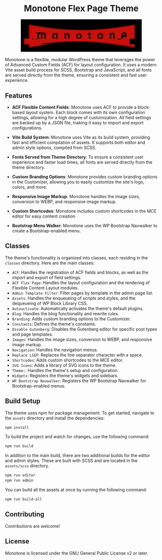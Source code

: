 <div align="center">
<h1>Monotone Flex Page Theme</h1>
  <img src="logo.jpg" width="400" />
</div>

Monotone is a flexible, modular WordPress theme that leverages the power of Advanced Custom Fields (ACF) for layout configuration. It uses a modern Vite asset build process for SCSS, Bootstrap and JavaScript, and all fonts are served directly from the theme, ensuring a consistent and fast user experience.

## Features

- **ACF Flexible Content Fields**: Monotone uses ACF to provide a block-based layout system. Each block comes with its own configuration settings, allowing for a high degree of customization. All
  field settings are backed up by a JSON file, making it easy to import and export configurations.

- **Vite Build System**: Monotone uses Vite as its build system, providing fast and efficient compilation of assets. It supports both editor and admin style options, compiled from SCSS.

- **Fonts Served from Theme Directory**: To ensure a consistent user experience and faster load times, all fonts are served directly from the theme directory.

- **Custom Branding Options**: Monotone provides custom branding options in the Customizer, allowing you to easily customize the site's logo, colors, and more.

- **Responsive Image Markup**: Monotone handles the image sizes, conversion to WEBP, and responsive image markup.

- **Custom Shortcodes**: Monotone includes custom shortcodes in the MCE editor for easy content creation.

- **Bootstrap Menu Walker**: Monotone uses the WP Bootstrap Navwalker to create a Bootstrap-enabled menu.

## Classes

The theme's functionality is organized into classes, each residing in the `classes` directory. Here are the main classes:


- `ACF`: Handles the registration of ACF fields and blocks, as well as the import and export of field settings.
- `ACF Flex Page`: Handles the layout configuration and the rendering of Flexible Content Layout modules.
- `Admin Template Filter`: Filter pages by template in the admin page list.
- `Assets`: Handles the enqueueing of scripts and styles, and the dequeueing of WP Block Library CSS.
- `Autoactivate`: Automatically activates the theme's default plugins.
- `Blog`: Handles the blog functionality and rewrite rules.
- `Branding`: Adds custom branding options to the Customizer.
- `Constants`: Defines the theme's constants.
- `Disable Gutenberg`: Disables the Gutenberg editor for specific post types and page templates.
- `Images`: Handles the image sizes, conversion to WEBP, and responsive image markup.
- `Navigation`: Handles the navigation menus.
- `Replace LSEP`: Replaces the line separator character with a space.
- `Shortcodes`: Adds custom shortcodes to the MCE editor.
- `SVG Icons`: Adds a library of SVG icons to the theme.
- `Theme:`: Handles the theme's setup and configuration.
- `Widgets`: Registers the theme's widgets and sidebars.
- `WP Bootstrap Navwalker`: Registers the WP Bootstrap Navwalker for Bootstrap-enabled menus.

## Build Setup

The theme uses npm for package management. To get started, navigate to the `assets` directory and install the dependencies:

```bash
npm install
```

To build the project and watch for changes, use the following command:

```bash
npm run build
```

In addition to the main build, there are two additional builds for the editor and admin styles. These are built with SCSS and are located in the `assets/scss` directory.

```bash
npm run editor
npm run admin
```

You can build all the assets at once by running the following command:

```bash
npm run build-all
```

## Contributing

Contributions are welcome!

## License

Monotone is licensed under the GNU General Public License v2 or later.


